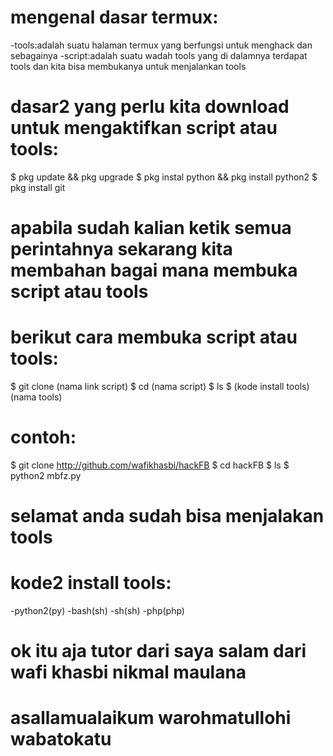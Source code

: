 # mengenal dasar termux:
-tools:adalah suatu halaman termux yang berfungsi untuk menghack dan sebagainya
-script:adalah suatu wadah tools yang di dalamnya terdapat tools dan kita bisa membukanya untuk menjalankan tools
# dasar2 yang perlu kita download untuk mengaktifkan script atau tools:
$ pkg update && pkg upgrade 
$ pkg instal python && pkg install python2 
$ pkg install git
# apabila sudah kalian ketik semua perintahnya sekarang kita membahan bagai mana membuka script atau tools
# berikut cara membuka script atau tools:
$ git clone (nama link script)
$ cd (nama script)
$ ls
$ (kode install tools) (nama tools)
# contoh:
$ git clone http://github.com/wafikhasbi/hackFB
$ cd hackFB
$ ls
$ python2 mbfz.py
# selamat anda sudah bisa menjalakan tools
# kode2 install tools:
-python2(py)
-bash(sh)
-sh(sh)
-php(php)

# ok itu aja tutor dari saya salam dari wafi khasbi nikmal maulana

# asallamualaikum warohmatullohi wabatokatu


